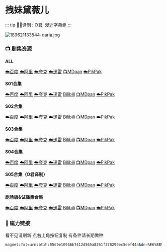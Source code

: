 # 拽妹黛薇儿

::: tip ✍🏻译制 
: O君, 漫迪字幕组
:::

![180621133544-daria.jpg](180621133544-daria.jpg)

### **📺 剧集资源**

**ALL** 

[☁️百度](https://pan.baidu.com/s/1V-ra-OrUvxOEotSnQZyENA?pwd=nncs) [☁️阿里](https://www.alipan.com/s/X9zDhCWGK9V) [☁️夸克](https://pan.quark.cn/s/91af7e884d29) [☁️迅雷](https://pan.xunlei.com/s/VNnhIkUBz5Qug3ia-FvDceDoA1?pwd=yt2v#) [📺MDpan](https://pan.mdsub.top/%E6%8B%BD%E5%A6%B9%E9%BB%9B%E8%96%87%E5%84%BF) [☁️PikPak](https://mypikpak.com/s/VNmWVFoGciWPdsGKQgqAHgVlo1)

**S01合集** 

[☁️百度](https://pan.baidu.com/s/1V-ra-OrUvxOEotSnQZyENA?pwd=nncs) [☁️阿里](https://www.alipan.com/s/X9zDhCWGK9V) [☁️夸克](https://pan.quark.cn/s/91af7e884d29) [☁️迅雷](https://pan.xunlei.com/s/VNnhJPG3O6DliGBEYx6S_OMLA1?pwd=q2zp#) [Bilibili](https://www.bilibili.com/bangumi/play/ss2953) [📺MDpan](https://pan.mdsub.top/%E6%8B%BD%E5%A6%B9%E9%BB%9B%E8%96%87%E5%84%BF) [☁️PikPak](https://mypikpak.com/s/VNmWVFoGciWPdsGKQgqAHgVlo1)

**S02合集** 

[☁️百度](https://pan.baidu.com/s/1V-ra-OrUvxOEotSnQZyENA?pwd=nncs) [☁️阿里](https://www.alipan.com/s/X9zDhCWGK9V) [☁️夸克](https://pan.quark.cn/s/91af7e884d29) [☁️迅雷](https://pan.xunlei.com/s/VNnhJLigjSaVuEAXXnU6kj8YA1?pwd=9vxu#) [Bilibili](https://www.bilibili.com/bangumi/play/ss2954) [📺MDpan](https://pan.mdsub.top/%E6%8B%BD%E5%A6%B9%E9%BB%9B%E8%96%87%E5%84%BF) [☁️PikPak](https://mypikpak.com/s/VNmWVFoGciWPdsGKQgqAHgVlo1)

**S03合集** 

[☁️百度](https://pan.baidu.com/s/1V-ra-OrUvxOEotSnQZyENA?pwd=nncs) [☁️阿里](https://www.alipan.com/s/X9zDhCWGK9V) [☁️夸克](https://pan.quark.cn/s/91af7e884d29) [☁️迅雷](https://pan.xunlei.com/s/VNnhJFc-FVhSWeLwDIXxZsQXA1?pwd=ktd7#) [Bilibili](https://www.bilibili.com/bangumi/play/ss2955) [📺MDpan](https://pan.mdsub.top/%E6%8B%BD%E5%A6%B9%E9%BB%9B%E8%96%87%E5%84%BF) [☁️PikPak](https://mypikpak.com/s/VNmWVFoGciWPdsGKQgqAHgVlo1)

**S04合集** 

[☁️百度](https://pan.baidu.com/s/1V-ra-OrUvxOEotSnQZyENA?pwd=nncs) [☁️阿里](https://www.alipan.com/s/X9zDhCWGK9V) [☁️夸克](https://pan.quark.cn/s/91af7e884d29) [☁️迅雷](https://pan.xunlei.com/s/VNnhJCLYjSaVuEAXXnU6khu8A1?pwd=hsfu#) [Bilibili](https://www.bilibili.com/bangumi/play/ss2956) [📺MDpan](https://pan.mdsub.top/%E6%8B%BD%E5%A6%B9%E9%BB%9B%E8%96%87%E5%84%BF) [☁️PikPak](https://mypikpak.com/s/VNmWVFoGciWPdsGKQgqAHgVlo1)

**S05合集（O君译制）** 

[☁️百度](https://pan.baidu.com/s/1V-ra-OrUvxOEotSnQZyENA?pwd=nncs) [☁️阿里](https://www.alipan.com/s/X9zDhCWGK9V) [☁️夸克](https://pan.quark.cn/s/91af7e884d29) [☁️迅雷](https://pan.xunlei.com/s/VNnhInyR95sz6Xth82u_EfMLA1?pwd=u9mf#) [Bilibili](https://www.bilibili.com/bangumi/play/ss6298) [📺MDpan](https://pan.mdsub.top/%E6%8B%BD%E5%A6%B9%E9%BB%9B%E8%96%87%E5%84%BF) [☁️PikPak](https://mypikpak.com/s/VNmWVFoGciWPdsGKQgqAHgVlo1)

**剧场版&试播集合集** 

[☁️百度](https://pan.baidu.com/s/1V-ra-OrUvxOEotSnQZyENA?pwd=nncs) [☁️阿里](https://www.alipan.com/s/X9zDhCWGK9V) [☁️夸克](https://pan.quark.cn/s/91af7e884d29) [☁️迅雷](https://pan.xunlei.com/s/VNnhJVxSig6iwEqUa6QdhKpZA1?pwd=ki5r#) [Bilibili](https://www.bilibili.com/bangumi/play/ss3015) [📺MDpan](https://pan.mdsub.top/%E6%8B%BD%E5%A6%B9%E9%BB%9B%E8%96%87%E5%84%BF) [☁️PikPak](https://mypikpak.com/s/VNmWVFoGciWPdsGKQgqAHgVlo1)

### 🧲 磁力链接

看不见请刷新 点右上角按钮复制 有条件请长期做种

```bash
magnet:?xt=urn:btih:55d9e10946b7412d565a8261f378299ec5eef44a&dn=%E6%8B%BD%E5%A6%B9%E9%BB%9B%E8%96%87%E5%84%BF.Daria.ALL.%E4%B8%AD%E6%96%87%E5%AD%97%E5%B9%95&tr=http%3A%2F%2F1337.abcvg.info%3A80%2Fannounce&tr=https%3A%2F%2F1337.abcvg.info%3A443%2Fannounce&tr=http%3A%2F%2Fbt.okmp3.ru%3A2710%2Fannounce&tr=http%3A%2F%2Fbvarf.tracker.sh%3A2086%2Fannounce&tr=http%3A%2F%2Fnyaa.tracker.wf%3A7777%2Fannounce&tr=http%3A%2F%2Fopen.acgnxtracker.com%3A80%2Fannounce&tr=http%3A%2F%2Fshare.camoe.cn%3A8080%2Fannounce&tr=http%3A%2F%2Ft.nyaatracker.com%3A80%2Fannounce&tr=http%3A%2F%2Ftorrentsmd.com%3A8080%2Fannounce&tr=http%3A%2F%2Ftracker.bt4g.com%3A2095%2Fannounce&tr=http%3A%2F%2Ftracker.electro-torrent.pl%3A80%2Fannounce&tr=http%3A%2F%2Ftracker.files.fm%3A6969%2Fannounce&tr=http%3A%2F%2Ftracker.gbitt.info%3A80%2Fannounce&tr=https%3A%2F%2Ftracker.gbitt.info%3A443%2Fannounce&tr=http%3A%2F%2Ftracker.ipv6tracker.org%3A80%2Fannounce&tr=http%3A%2F%2Ftracker.ipv6tracker.ru%3A80%2Fannounce&tr=http%3A%2F%2Ftracker.nartlof.com.br%3A6969%2Fannounce&tr=http%3A%2F%2Ftracker.renfei.net%3A8080%2Fannounce&tr=http%3A%2F%2Ftracker.tfile.co%3A80%2Fannounce&tr=http%3A%2F%2Fv6-tracker.0g.cx%3A6969%2Fannounce&tr=http%3A%2F%2Fwww.all4nothin.net%3A80%2Fannounce.php&tr=http%3A%2F%2Fwww.wareztorrent.com%3A80%2Fannounce&tr=https%3A%2F%2Ft1.hloli.org%3A443%2Fannounce&tr=https%3A%2F%2Ftr.burnabyhighstar.com%3A443%2Fannounce&tr=https%3A%2F%2Ftracker.kuroy.me%3A443%2Fannounce&tr=https%3A%2F%2Ftracker.lilithraws.cf%3A443%2Fannounce&tr=https%3A%2F%2Ftracker.lilithraws.org%3A443%2Fannounce&tr=https%3A%2F%2Ftracker.loligirl.cn%3A443%2Fannounce&tr=https%3A%2F%2Ftracker.tamersunion.org%3A443%2Fannounce&tr=https%3A%2F%2Ftracker.yemekyedim.com%3A443%2Fannounce&tr=https%3A%2F%2Ftracker1.520.jp%3A443%2Fannounce&tr=https%3A%2F%2Ftrackers.mlsub.net%3A443%2Fannounce&tr=https%3A%2F%2Fwww.peckservers.com%3A9443%2Fannounce&tr=udp%3A%2F%2Fapi.alarmasqueretaro.com%3A3074%2Fannounce&tr=udp%3A%2F%2Fd40969.acod.regrucolo.ru%3A6969%2Fannounce&tr=udp%3A%2F%2Fec2-18-191-163-220.us-east-2.compute.amazonaws.com%3A6969%2Fannounce&tr=udp%3A%2F%2Fepider.me%3A6969%2Fannounce&tr=udp%3A%2F%2Fexodus.desync.com%3A6969%2Fannounce&tr=udp%3A%2F%2Fipv6.fuuuuuck.com%3A6969%2Fannounce&tr=udp%3A%2F%2Fisk.richardsw.club%3A6969%2Fannounce&tr=udp%3A%2F%2Fmoonburrow.club%3A6969%2Fannounce&tr=udp%3A%2F%2Fmovies.zsw.ca%3A6969%2Fannounce&tr=udp%3A%2F%2Fns1.monolithindustries.com%3A6969%2Fannounce&tr=udp%3A%2F%2Fodd-hd.fr%3A6969%2Fannounce&tr=udp%3A%2F%2Foh.fuuuuuck.com%3A6969%2Fannounce&tr=udp%3A%2F%2Fopen.demonii.com%3A1337%2Fannounce&tr=udp%3A%2F%2Fopen.free-tracker.ga%3A6969%2Fannounce&tr=udp%3A%2F%2Fopen.stealth.si%3A80%2Fannounce&tr=udp%3A%2F%2Fopen.tracker.ink%3A6969%2Fannounce&tr=udp%3A%2F%2Fopen.u-p.pw%3A6969%2Fannounce&tr=udp%3A%2F%2Fopentor.org%3A2710%2Fannounce&tr=udp%3A%2F%2Fopentracker.io%3A6969%2Fannounce&tr=udp%3A%2F%2Fp4p.arenabg.com%3A1337%2Fannounce&tr=udp%3A%2F%2Fretracker.lanta.me%3A2710%2Fannounce&tr=udp%3A%2F%2Fretracker01-msk-virt.corbina.net%3A80%2Fannounce&tr=udp%3A%2F%2Fsabross.xyz%3A6969%2Fannounce&tr=udp%3A%2F%2Fthetracker.org%3A80%2Fannounce&tr=udp%3A%2F%2Fthouvenin.cloud%3A6969%2Fannounce&tr=udp%3A%2F%2Ftk1.trackerservers.com%3A8080%2Fannounce&tr=udp%3A%2F%2Ftracker-udp.gbitt.info%3A80%2Fannounce&tr=udp%3A%2F%2Ftracker.0x7c0.com%3A6969%2Fannounce&tr=udp%3A%2F%2Ftracker.cyberia.is%3A6969%2Fannounce&tr=udp%3A%2F%2Ftracker.dler.com%3A6969%2Fannounce&tr=udp%3A%2F%2Ftracker.doko.moe%3A6969%2Fannounce&tr=udp%3A%2F%2Ftracker.edkj.club%3A6969%2Fannounce&tr=udp%3A%2F%2Ftracker.fnix.net%3A6969%2Fannounce&tr=udp%3A%2F%2Ftracker.mirrorbay.org%3A6969%2Fannounce&tr=udp%3A%2F%2Ftracker.openbittorrent.com%3A6969%2Fannounce&tr=udp%3A%2F%2Ftracker.opentrackr.org%3A1337%2Fannounce&tr=udp%3A%2F%2Ftracker.skynetcloud.site%3A6969%2Fannounce&tr=udp%3A%2F%2Ftracker.skyts.net%3A6969%2Fannounce&tr=udp%3A%2F%2Ftracker.srv00.com%3A6969%2Fannounce&tr=udp%3A%2F%2Ftracker.t-rb.org%3A6969%2Fannounce&tr=udp%3A%2F%2Ftracker.theoks.net%3A6969%2Fannounce&tr=udp%3A%2F%2Ftracker.therarbg.com%3A6969%2Fannounce&tr=udp%3A%2F%2Ftracker.torrent.eu.org%3A451%2Fannounce&tr=udp%3A%2F%2Ftracker.torrust-demo.com%3A6969%2Fannounce&tr=udp%3A%2F%2Ftracker.tryhackx.org%3A6969%2Fannounce&tr=udp%3A%2F%2Ftracker1.bt.moack.co.kr%3A80%2Fannounce&tr=udp%3A%2F%2Ftracker2.dler.com%3A80%2Fannounce&tr=udp%3A%2F%2Ftracker3.itzmx.com%3A6961%2Fannounce&tr=udp%3A%2F%2Fttk2.nbaonlineservice.com%3A6969%2Fannounce&tr=udp%3A%2F%2Fu4.trakx.crim.ist%3A1337%2Fannounce&tr=udp%3A%2F%2Fu6.trakx.crim.ist%3A1337%2Fannounce&tr=udp%3A%2F%2Fuploads.gamecoast.net%3A6969%2Fannounce&tr=udp%3A%2F%2Fwepzone.net%3A6969%2Fannounce&tr=udp%3A%2F%2Fwww.torrent.eu.org%3A451%2Fannounce&tr=udp%3A%2F%2Fy.paranoid.agency%3A6969%2Fannounce&tr=udp%3A%2F%2Fyahor.of.by%3A6969%2Fannounce
```